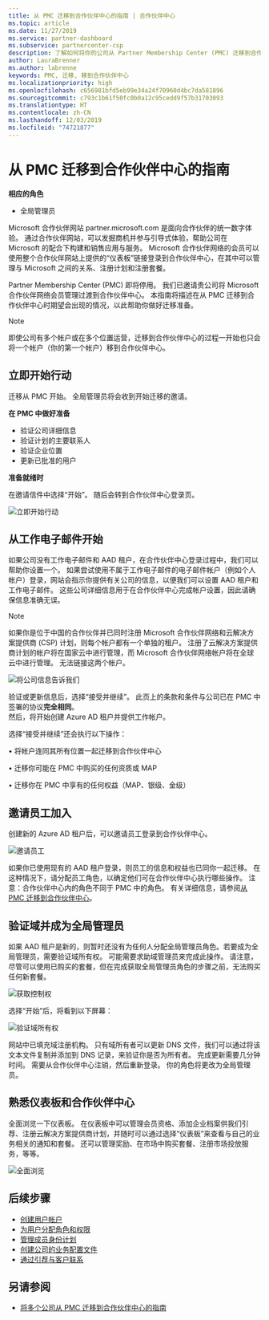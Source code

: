 ```yaml
---
title: 从 PMC 迁移到合作伙伴中心的指南 | 合作伙伴中心
ms.topic: article
ms.date: 11/27/2019
ms.service: partner-dashboard
ms.subservice: partnercenter-csp
description: 了解如何将你的公司从 Partner Membership Center (PMC) 迁移到合作伙伴中心。
author: LauraBrenner
ms.author: labrenne
keywords: PMC, 迁移, 移到合作伙伴中心
ms.localizationpriority: high
ms.openlocfilehash: c656981bfd5eb99e34a24f70960d4bc7da581896
ms.sourcegitcommit: c793c1b61f50fc0b0a12c95cedd9f57b31703093
ms.translationtype: HT
ms.contentlocale: zh-CN
ms.lasthandoff: 12/03/2019
ms.locfileid: "74721877"
---
```

# <a name="guide-to-migrating-from-pmc-to-partner-center"></a>从 PMC 迁移到合作伙伴中心的指南

**相应的角色**

- 全局管理员

Microsoft 合作伙伴网站 partner.microsoft.com 是面向合作伙伴的统一数字体验。 通过合作伙伴网站，可以发掘商机并参与引导式体验，帮助公司在 Microsoft 的配合下构建和销售应用与服务。 Microsoft 合作伙伴网络的会员可以使用整个合作伙伴网站上提供的“仪表板”链接登录到合作伙伴中心，在其中可以管理与 Microsoft 之间的关系、注册计划和注册套餐。 

Partner Membership Center (PMC) 即将停用。 我们已邀请贵公司将 Microsoft 合作伙伴网络会员管理过渡到合作伙伴中心。 本指南将描述在从 PMC 迁移到合作伙伴中心时期望会出现的情况，以此帮助你做好迁移准备。

>[!Note]
>即使公司有多个帐户或在多个位置运营，迁移到合作伙伴中心的过程一开始也只会将一个帐户（你的第一个帐户）移到合作伙伴中心。

## <a name="get-started"></a>立即开始行动

迁移从 PMC 开始。 全局管理员将会收到开始迁移的邀请。 

**在 PMC 中做好准备**
- 验证公司详细信息 
- 验证计划的主要联系人 
- 验证企业位置
- 更新已批准的用户

**准备就绪时**

在邀请信件中选择“开始”。  随后会转到合作伙伴中心登录页。

![立即开始行动](images/migration/getstarted.jpg)

## <a name="start-with-your-work-email"></a>从工作电子邮件开始

如果公司没有工作电子邮件和 AAD 租户，在合作伙伴中心登录过程中，我们可以帮助你设置一个。 如果尝试使用不属于工作电子邮件的电子邮件帐户（例如个人帐户）登录，网站会指示你提供有关公司的信息，以便我们可以设置 AAD 租户和工作电子邮件。
这些公司详细信息用于在合作伙伴中心完成帐户设置，因此请确保信息准确无误。

>[!Note]
>如果你是位于中国的合作伙伴并已同时注册 Microsoft 合作伙伴网络和云解决方案提供商 (CSP) 计划，则每个帐户都有一个单独的租户。 注册了云解决方案提供商计划的帐户将在国家云中进行管理，而 Microsoft 合作伙伴网络帐户将在全球云中进行管理。 无法链接这两个帐户。

![将公司信息告诉我们](images/migration/newtellusabout.png)

验证或更新信息后，选择“接受并继续”。 
此页上的条款和条件与公司已在 PMC 中签署的协议**完全相同**。  
然后，将开始创建 Azure AD 租户并提供工作帐户。

选择“接受并继续”还会执行以下操作： 

•   将帐户连同其所有位置一起迁移到合作伙伴中心

•   迁移你可能在 PMC 中购买的任何资质或 MAP

•   迁移你在 PMC 中享有的任何权益（MAP、银级、金级）

## <a name="invite-employees-to-join-you"></a>邀请员工加入

创建新的 Azure AD 租户后，可以邀请员工登录到合作伙伴中心。

![邀请员工](images/migration/invite.png)


如果你已使用现有的 AAD 租户登录，则员工的信息和权益也已同你一起迁移。 在这种情况下，请分配员工角色，以确定他们可在合作伙伴中心执行哪些操作。 注意：合作伙伴中心内的角色不同于 PMC 中的角色。 有关详细信息，请参阅[从 PMC 迁移到合作伙伴中心](move-pmc-pc-map.md)。

## <a name="verify-your-domain-and-become-a-global-admin"></a>验证域并成为全局管理员  

如果 AAD 租户是新的，则暂时还没有为任何人分配全局管理员角色。若要成为全局管理员，需要验证域所有权。 可能需要求助域管理员来完成此操作。 请注意，尽管可以使用已购买的套餐，但在完成获取全局管理员角色的步骤之前，无法购买任何新套餐。 

![获取控制权](images/migration/takecontrol.png)

选择“开始”后，将看到以下屏幕：

![验证域所有权](images/migration/verifytxt.png)

网站中已填充域注册机构。 只有域所有者可以更新 DNS 文件，我们可以通过将该文本文件复制并添加到 DNS 记录，来验证你是否为所有者。 完成更新需要几分钟时间。 需要从合作伙伴中心注销，然后重新登录。 你的角色将更改为全局管理员。 


## <a name="get-acquainted-with-your-dashboard-and-partner-center"></a>熟悉仪表板和合作伙伴中心

全面浏览一下仪表板。 在仪表板中可以管理会员资格、添加企业档案供我们引荐、注册云解决方案提供商计划，并随时可以通过选择“仪表板”来查看与自己的业务相关的通知和套餐。  还可以管理奖励、在市场中购买套餐、注册市场投放服务，等等。  

![全面浏览](images/migration/fre.png)

## <a name="next-steps"></a>后续步骤

- [创建用户帐户](create-user-accounts-and-set-permissions.md)
- [为用户分配角色和权限](permissions-overview.md)
- [管理成员身份计划](renew-mpn-offers.md)
- [创建公司的业务配置文件](create-a-marketing-profile.md)
- [通过引荐与客户联系](responding-to-referrals.md)

## <a name="see-also"></a>另请参阅

- [将多个公司从 PMC 迁移到合作伙伴中心的指南](move-multiple-companies.md)
